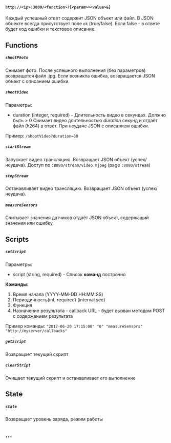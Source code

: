 #### `http://<ip>:3000/<function>?[<param>=<value>&]`

Каждый успешный ответ содержит JSON объект или файл. В JSON объекте всегда присутствует поле `ok` (true/false). Если false - в ответе будет код ошибки и текстовое описание.


## Functions
##### `shootPhoto`
Снимает фото. После успешного выполнения (без параметров) возвращется файл .jpg. Если возникла ошибка, возвращается JSON объект с описанием ошибки.

##### `shootVideo`
Параметры:
+ duration (integer, required) - Длительность видео в секундах. Должно быть > 0
Снимает видео длительностью *duration* секунд и отдаёт файл (h264) в ответ. При неудаче JSON с описанием ошибки.

Пример: `/shootVideo?duration=30`

##### `startStream`
Запускает видео трансляцию. Возвращает JSON объект (успех/неудача). Доступ по `:8080/stream/video.mjpeg` (page `:8080/stream`)

##### `stopStream`
Останавливает видео трансляцию. Возвращает JSON объект (успех/неудача).

##### `measureSensors`
Считывает значения датчиков отдаёт JSON объект, содержащий значения или ошибку.

## Scripts
##### `setScript`
Параметры:
+ script (string, required) - Список **команд** построчно

**Команды**:
1. Время начала (YYYY-MM-DD HH:MM:SS)
2. Периодичность(int, required) (interval sec)
3. Функция
4. Назначение результата - callback URL - будет вызван методом POST с содержанием результата

Пример команды: `"2017-06-20 17:15:00" "0" "measureSensors" "http://myserver/callbacks"`

##### `getScript`
Возвращает текущий скрипт

##### `clearStript`
Очищает текущий скрипт и останавливает его выполнение

## State
##### `state`
Возвращает уровень заряда, режим работы

## ...